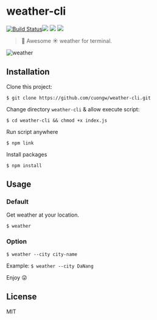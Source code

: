 # weather-cli

[![Build Status](https://travis-ci.com/cuongw/weather-cli.svg?token=BrDbfYWUGDSpbNJ4h6P1&branch=master)](https://travis-ci.com/cuongw/weather-cli)![](https://img.shields.io/david/cuongw/weather-cli.svg?style=flat-square)
![](https://img.shields.io/github/license/cuongw/weather-cli.svg?style=flat-square)
![](https://img.shields.io/badge/awesome-yes-brightgreen.svg?style=flat-square)

> 🚀 Awesome ☀️ weather for terminal.

![weather](https://user-images.githubusercontent.com/34389409/52731113-89607500-2fef-11e9-8000-a08eef48fbff.gif)

## Installation

Clone this project:
```
$ git clone https://github.com/cuongw/weather-cli.git
```
Change directory `weather-cli` & allow execute script:
```
$ cd weather-cli && chmod +x index.js
```
Run script anywhere
```
$ npm link
```
Install packages
```
$ npm install
```

## Usage

### Default

Get weather at your location.

```
$ weather
```

### Option

```
$ weather --city city-name
```

Example: `$ weather --city DaNang`

Enjoy 😜

## License

MIT

